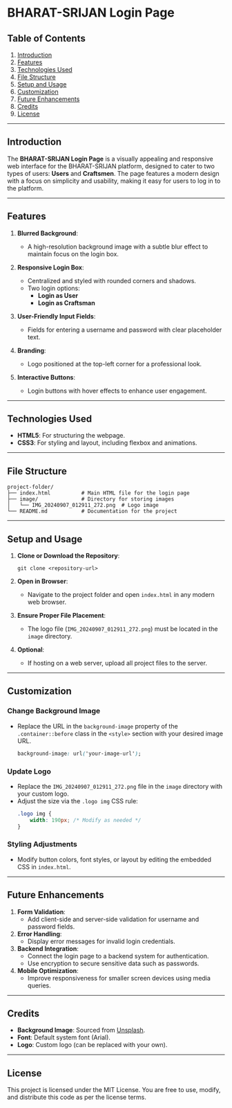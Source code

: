 # BHARAT-SRIJAN Login Page

## Table of Contents
1. [Introduction](#introduction)
2. [Features](#features)
3. [Technologies Used](#technologies-used)
4. [File Structure](#file-structure)
5. [Setup and Usage](#setup-and-usage)
6. [Customization](#customization)
7. [Future Enhancements](#future-enhancements)
8. [Credits](#credits)
9. [License](#license)

---

## Introduction
The **BHARAT-SRIJAN Login Page** is a visually appealing and responsive web interface for the BHARAT-SRIJAN platform, designed to cater to two types of users: **Users** and **Craftsmen**. The page features a modern design with a focus on simplicity and usability, making it easy for users to log in to the platform.

---

## Features
1. **Blurred Background**:
   - A high-resolution background image with a subtle blur effect to maintain focus on the login box.

2. **Responsive Login Box**:
   - Centralized and styled with rounded corners and shadows.
   - Two login options:
     - **Login as User**
     - **Login as Craftsman**

3. **User-Friendly Input Fields**:
   - Fields for entering a username and password with clear placeholder text.

4. **Branding**:
   - Logo positioned at the top-left corner for a professional look.

5. **Interactive Buttons**:
   - Login buttons with hover effects to enhance user engagement.

---

## Technologies Used
- **HTML5**: For structuring the webpage.
- **CSS3**: For styling and layout, including flexbox and animations.

---

## File Structure
```
project-folder/
├── index.html          # Main HTML file for the login page
├── image/              # Directory for storing images
│   └── IMG_20240907_012911_272.png  # Logo image
└── README.md           # Documentation for the project
```

---

## Setup and Usage

1. **Clone or Download the Repository**:
   ```
   git clone <repository-url>
   ```

2. **Open in Browser**:
   - Navigate to the project folder and open `index.html` in any modern web browser.

3. **Ensure Proper File Placement**:
   - The logo file (`IMG_20240907_012911_272.png`) must be located in the `image` directory.

4. **Optional**:
   - If hosting on a web server, upload all project files to the server.

---

## Customization

### Change Background Image
- Replace the URL in the `background-image` property of the `.container::before` class in the `<style>` section with your desired image URL.
  ```css
  background-image: url('your-image-url');
  ```

### Update Logo
- Replace the `IMG_20240907_012911_272.png` file in the `image` directory with your custom logo.
- Adjust the size via the `.logo img` CSS rule:
  ```css
  .logo img {
      width: 190px; /* Modify as needed */
  }
  ```

### Styling Adjustments
- Modify button colors, font styles, or layout by editing the embedded CSS in `index.html`.

---

## Future Enhancements
1. **Form Validation**:
   - Add client-side and server-side validation for username and password fields.
2. **Error Handling**:
   - Display error messages for invalid login credentials.
3. **Backend Integration**:
   - Connect the login page to a backend system for authentication.
   - Use encryption to secure sensitive data such as passwords.
4. **Mobile Optimization**:
   - Improve responsiveness for smaller screen devices using media queries.

---

## Credits
- **Background Image**: Sourced from [Unsplash](https://unsplash.com).
- **Font**: Default system font (Arial).
- **Logo**: Custom logo (can be replaced with your own).

---

## License
This project is licensed under the MIT License. You are free to use, modify, and distribute this code as per the license terms.

